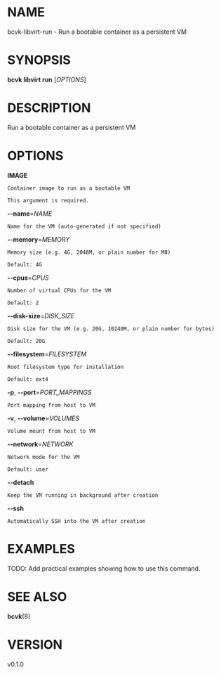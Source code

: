 # NAME

bcvk-libvirt-run - Run a bootable container as a persistent VM

# SYNOPSIS

**bcvk libvirt run** [*OPTIONS*]

# DESCRIPTION

Run a bootable container as a persistent VM

# OPTIONS

<!-- BEGIN GENERATED OPTIONS -->
**IMAGE**

    Container image to run as a bootable VM

    This argument is required.

**--name**=*NAME*

    Name for the VM (auto-generated if not specified)

**--memory**=*MEMORY*

    Memory size (e.g. 4G, 2048M, or plain number for MB)

    Default: 4G

**--cpus**=*CPUS*

    Number of virtual CPUs for the VM

    Default: 2

**--disk-size**=*DISK_SIZE*

    Disk size for the VM (e.g. 20G, 10240M, or plain number for bytes)

    Default: 20G

**--filesystem**=*FILESYSTEM*

    Root filesystem type for installation

    Default: ext4

**-p**, **--port**=*PORT_MAPPINGS*

    Port mapping from host to VM

**-v**, **--volume**=*VOLUMES*

    Volume mount from host to VM

**--network**=*NETWORK*

    Network mode for the VM

    Default: user

**--detach**

    Keep the VM running in background after creation

**--ssh**

    Automatically SSH into the VM after creation

<!-- END GENERATED OPTIONS -->

# EXAMPLES

TODO: Add practical examples showing how to use this command.

# SEE ALSO

**bcvk**(8)

# VERSION

v0.1.0
